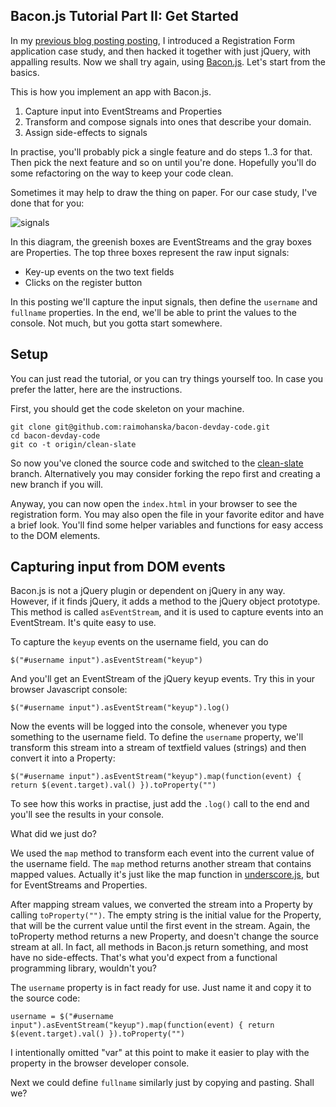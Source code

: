 ## Bacon.js Tutorial Part II: Get Started

In my [previous blog posting posting](http://nullzzz.blogspot.fi/2012/11/baconjs-tutorial-part-i-hacking-with.html), I introduced a Registration Form application case study, and then hacked it 
together with just jQuery, with appalling results. Now we shall try again, using [Bacon.js](https://github.com/raimohanska/bacon.js). 
Let's start from the basics.

This is how you implement an app with Bacon.js.

1. Capture input into EventStreams and Properties
2. Transform and compose signals into ones that describe your domain.
3. Assign side-effects to signals

In practise, you'll probably pick a single feature and do steps 1..3 for
that. Then pick the next feature and so on until you're done. Hopefully
you'll do some refactoring on the way to keep your code clean.

Sometimes it may help to draw the thing on paper. For our case study,
I've done that for you:

![signals](https://raw.github.com/raimohanska/bacon-devday-slides/master/images/registration-form-bacon.png)

In this diagram, the greenish boxes are EventStreams and the gray boxes
are Properties. The top three boxes represent the raw input signals:

* Key-up events on the two text fields
* Clicks on the register button

In this posting we'll capture the input signals, then define the `username` 
and `fullname` properties. In the end, we'll be able to print the values to the 
console. Not much, but you gotta start somewhere.

## Setup

You can just read the tutorial, or you can try things yourself too. In case you prefer the latter, 
here are the instructions.

First, you should get the code skeleton on your machine.

    git clone git@github.com:raimohanska/bacon-devday-code.git
    cd bacon-devday-code
    git co -t origin/clean-slate

So now you've cloned the source code and switched to the [clean-slate](https://github.com/raimohanska/bacon-devday-code/tree/clean-slate) branch. 
Alternatively you may consider forking the repo first and creating a new branch
if you will.

Anyway, you can now open the `index.html` in your browser to see the registration form.
You may also open the file in your favorite editor and have a brief look. You'll find some 
helper variables and functions for easy access to the DOM elements.

## Capturing input from DOM events

Bacon.js is not a jQuery plugin or dependent on jQuery in any way. However, if it finds
jQuery, it adds a method to the jQuery object prototype. This method is called `asEventStream`,
and it is used to capture events into an EventStream. It's quite easy to use.

To capture the `keyup` events on the username field, you can do

    $("#username input").asEventStream("keyup")

And you'll get an EventStream of the jQuery keyup events. Try this in your browser Javascript console:

    $("#username input").asEventStream("keyup").log()

Now the events will be logged into the console, whenever you type something to the username field.
To define the `username` property, we'll transform this stream into a stream of textfield values (strings)
and then convert it into a Property:

    $("#username input").asEventStream("keyup").map(function(event) { return $(event.target).val() }).toProperty("")

To see how this works in practise, just add the `.log()` call to the end and you'll see the results in your console.

What did we just do?

We used the `map` method to transform each event into the current value of the username field. The `map` method
returns another stream that contains mapped values. Actually it's just like the map function 
in [underscore.js](http://underscorejs.org/), but for EventStreams and Properties.

After mapping stream values, we converted the stream into a Property by calling `toProperty("")`. The empty string is the initial value
for the Property, that will be the current value until the first event in the stream. Again, the toProperty method returns a
new Property, and doesn't change the source stream at all. In fact, all methods in Bacon.js
return something, and most have no side-effects. That's what you'd expect from a functional programming library, wouldn't you?

The `username` property is in fact ready for use. Just name it and copy it to the source code:

    username = $("#username input").asEventStream("keyup").map(function(event) { return $(event.target).val() }).toProperty("")

I intentionally omitted "var" at this point to make it easier to play with the property in the browser developer console.

Next we could define `fullname` similarly just by copying and pasting. Shall we?
